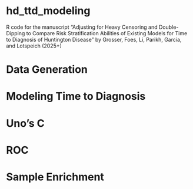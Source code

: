 hd_ttd_modeling
================

R code for the manuscript “Adjusting for Heavy Censoring and
Double-Dipping to Compare Risk Stratification Abilities of Existing
Models for Time to Diagnosis of Huntington Disease” by Grosser, Foes,
Li, Parikh, Garcia, and Lotspeich (2025+)

# Data Generation

# Modeling Time to Diagnosis

# Uno’s C

# ROC

# Sample Enrichment

